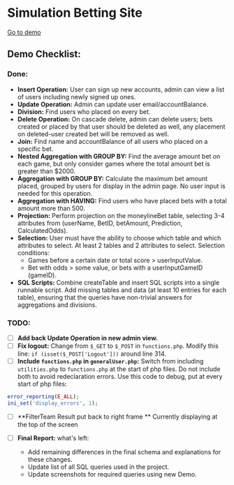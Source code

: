 # Simulation Betting Site

[Go to demo](https://www.students.cs.ubc.ca/~black/main.php)

## Demo Checklist:

### Done:
- **Insert Operation:** User can sign up new accounts, admin can view a list of users including newly signed up ones.
- **Update Operation:** Admin can update user email/accountBalance.
- **Division:** Find users who placed on every bet.
- **Delete Operation:** On cascade delete, admin can delete users; bets created or placed by that user should be deleted as well, any placement on deleted-user created bet will be removed as well.
- **Join:** Find name and accountBalance of all users who placed on a specific bet.
- **Nested Aggregation with GROUP BY:** Find the average amount bet on each game, but only consider games where the total amount bet is greater than $2000.
- **Aggregation with GROUP BY:** Calculate the maximum bet amount placed, grouped by users for display in the admin page. No user input is needed for this operation.
- **Aggregation with HAVING:** Find users who have placed bets with a total amount more than 500.
- **Projection:** Perform projection on the moneylineBet table, selecting 3-4 attributes from (userName, BetID, betAmount, Prediction, CalculatedOdds).
- **Selection:** User must have the ability to choose which table and which attributes to select. At least 2 tables and 2 attributes to select. Selection conditions:
    - Games before a certain date or total score > userInputValue.
    - Bet with odds > some value, or bets with a userInputGameID (gameID).
- **SQL Scripts:** Combine createTable and insert SQL scripts into a single runnable script. Add missing tables and data (at least 10 entries for each table), ensuring that the queries have non-trivial answers for aggregations and divisions.

### TODO:
- [ ] **Add back Update Operation in new admin view.**
- [ ] **Fix logout:** Change from `$_GET` to `$_POST` in `functions.php`. Modify this line: `if (isset($_POST['Logout']))` around line 314.
- [ ] **Include `functions.php` in `generalUser.php`:** Switch from including `utilities.php` to `functions.php` at the start of php files. Do not include both to avoid redeclaration errors. Use this code to debug, put at every start of php files:
```php
error_reporting(E_ALL);
ini_set('display_errors', 1);
```
- [ ] **FilterTeam Result put back to right frame ** Currently displaying at the top of the screen

- [ ] **Final Report:** what's left:
    - Add remaining differences in the final schema and explanations for these changes.
    - Update list of all SQL queries used in the project.
    - Update screenshots for required queries using new Demo.


